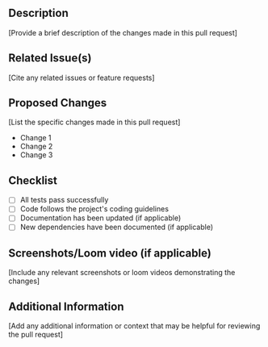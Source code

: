 ## Description

[Provide a brief description of the changes made in this pull request]

## Related Issue(s)

[Cite any related issues or feature requests]

## Proposed Changes

[List the specific changes made in this pull request]

- Change 1
- Change 2
- Change 3

## Checklist

- [ ] All tests pass successfully
- [ ] Code follows the project's coding guidelines
- [ ] Documentation has been updated (if applicable)
- [ ] New dependencies have been documented (if applicable)

## Screenshots/Loom video (if applicable)

[Include any relevant screenshots or loom videos demonstrating the changes]

## Additional Information

[Add any additional information or context that may be helpful for reviewing the pull request]
